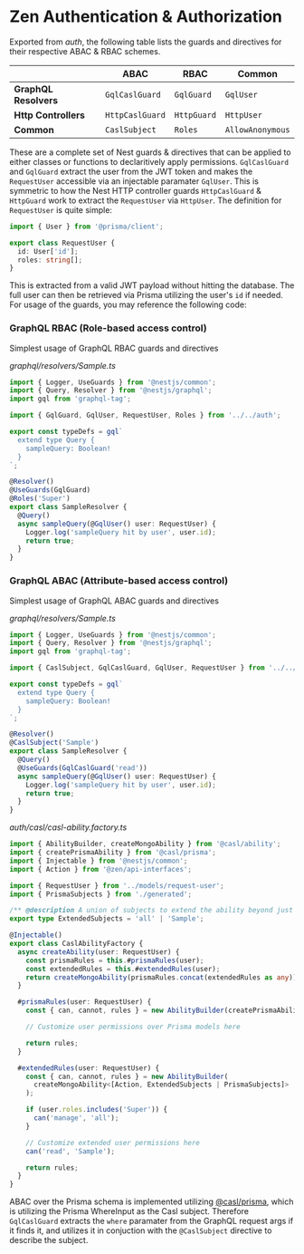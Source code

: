 # Zen Authentication & Authorization
Exported from *auth*, the following table lists the guards and directives for their respective ABAC & RBAC schemes.

|                       | ABAC            | RBAC        | Common           |
|-----------------------|-----------------|-------------|------------------|
| **GraphQL Resolvers** | `GqlCaslGuard`  | `GqlGuard`  | `GqlUser`        |
| **Http Controllers**  | `HttpCaslGuard` | `HttpGuard` | `HttpUser`       |
| **Common**            | `CaslSubject`   | `Roles`     | `AllowAnonymous` |

These are a complete set of Nest guards & directives that can be applied to either classes or functions to declaritively apply permissions.
`GqlCaslGuard` and `GqlGuard` extract the user from the JWT token and makes the `RequestUser` accessible via an injectable paramater `GqlUser`.  This is symmetric to how the Nest HTTP controller guards `HttpCaslGuard` & `HttpGuard` work to extract the `RequestUser` via `HttpUser`.  The definition for `RequestUser` is quite simple:

```ts
import { User } from '@prisma/client';

export class RequestUser {
  id: User['id'];
  roles: string[];
}
```

This is extracted from a valid JWT payload without hitting the database.  The full user can then be retrieved via Prisma utilizing the user's `id` if needed.  For usage of the guards, you may reference the following code:

### GraphQL RBAC (Role-based access control)

Simplest usage of GraphQL RBAC guards and directives

*graphql/resolvers/Sample.ts*
```ts
import { Logger, UseGuards } from '@nestjs/common';
import { Query, Resolver } from '@nestjs/graphql';
import gql from 'graphql-tag';

import { GqlGuard, GqlUser, RequestUser, Roles } from '../../auth';

export const typeDefs = gql`
  extend type Query {
    sampleQuery: Boolean!
  }
`;

@Resolver()
@UseGuards(GqlGuard)
@Roles('Super')
export class SampleResolver {
  @Query()
  async sampleQuery(@GqlUser() user: RequestUser) {
    Logger.log('sampleQuery hit by user', user.id);
    return true;
  }
}
```

### GraphQL ABAC (Attribute-based access control)
Simplest usage of GraphQL ABAC guards and directives

*graphql/resolvers/Sample.ts*
```ts
import { Logger, UseGuards } from '@nestjs/common';
import { Query, Resolver } from '@nestjs/graphql';
import gql from 'graphql-tag';

import { CaslSubject, GqlCaslGuard, GqlUser, RequestUser } from '../../auth';

export const typeDefs = gql`
  extend type Query {
    sampleQuery: Boolean!
  }
`;

@Resolver()
@CaslSubject('Sample')
export class SampleResolver {
  @Query()
  @UseGuards(GqlCaslGuard('read'))
  async sampleQuery(@GqlUser() user: RequestUser) {
    Logger.log('sampleQuery hit by user', user.id);
    return true;
  }
}
```

*auth/casl/casl-ability.factory.ts*
```ts
import { AbilityBuilder, createMongoAbility } from '@casl/ability';
import { createPrismaAbility } from '@casl/prisma';
import { Injectable } from '@nestjs/common';
import { Action } from '@zen/api-interfaces';

import { RequestUser } from '../models/request-user';
import { PrismaSubjects } from './generated';

/** @description A union of subjects to extend the ability beyond just Prisma models */
export type ExtendedSubjects = 'all' | 'Sample';

@Injectable()
export class CaslAbilityFactory {
  async createAbility(user: RequestUser) {
    const prismaRules = this.#prismaRules(user);
    const extendedRules = this.#extendedRules(user);
    return createMongoAbility(prismaRules.concat(extendedRules as any));
  }

  #prismaRules(user: RequestUser) {
    const { can, cannot, rules } = new AbilityBuilder(createPrismaAbility);

    // Customize user permissions over Prisma models here

    return rules;
  }

  #extendedRules(user: RequestUser) {
    const { can, cannot, rules } = new AbilityBuilder(
      createMongoAbility<[Action, ExtendedSubjects | PrismaSubjects]>
    );

    if (user.roles.includes('Super')) {
      can('manage', 'all');
    }

    // Customize extended user permissions here
    can('read', 'Sample');

    return rules;
  }
}
```

ABAC over the Prisma schema is implemented utilizing [@casl/prisma](https://casl.js.org/v6/en/package/casl-prisma), which is utilizing the Prisma WhereInput as the Casl subject. Therefore `GqlCaslGuard` extracts the `where` paramater from the GraphQL request args if it finds it, and utilizes it in conjuction with the `@CaslSubject` directive to describe the subject.